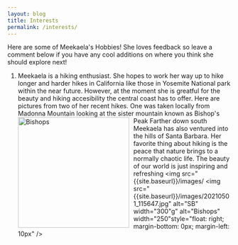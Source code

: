 ```yaml
---
layout: blog
title: Interests
permalink: /interests/
---
```


Here are some of Meekaela's Hobbies! She loves feedback so leave a comment below if you have any cool additions on where you think she should explore next!

1. Meekaela is a hiking enthusiast. She hopes to work her way up to hike longer and harder hikes in California like those in Yosemite National park within the near future. However, at the moment she is greatful for the beauty and hiking accesibility the central coast has to offer. Here are pictures from two of her recent hikes. One was taken locally from Madonna Mountain looking at the sister mountain known as Bishop's Peak <img src="{{site.baseurl}}/images/20210626_104911.jpg" alt="Bishops" width="250" style="float: left; margin-top: 0px; margin-right: 10px" />  Farther down south Meekaela has also ventured into the hills of Santa Barbara. Her favorite thing about hiking is the peace that nature brings to a normally chaotic life. The beauty of our world is just inspiring and refreshing <img src="{{site.baseurl}}/images/ <img src="{{site.baseurl}}/images/20210501_115647.jpg" alt="SB" width="300"g" alt="Bishops" width="250"style="float: right; margin-bottom: 0px; margin-left: 10px" /> 

